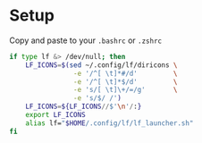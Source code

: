 # Setup

Copy and paste to your `.bashrc` or `.zshrc`

```bash
if type lf &> /dev/null; then
    LF_ICONS=$(sed ~/.config/lf/diricons \
                -e '/^[ \t]*#/d'         \
                -e '/^[ \t]*$/d'         \
                -e 's/[ \t]\+/=/g'       \
                -e 's/$/ /')
    LF_ICONS=${LF_ICONS//$'\n'/:}
    export LF_ICONS
    alias lf="$HOME/.config/lf/lf_launcher.sh"
fi
```
